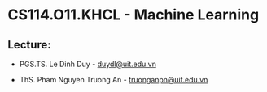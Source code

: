 # CS114.O11.KHCL - Machine Learning
## Lecture:
- PGS.TS. Le Dinh Duy - duydl@uit.edu.vn

- ThS. Pham Nguyen Truong An - truonganpn@uit.edu.vn
